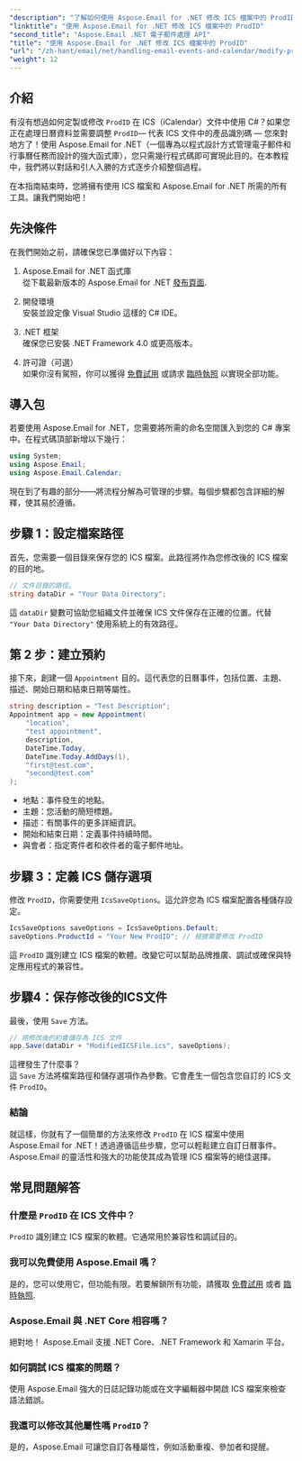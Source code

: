 ```yaml
---
"description": "了解如何使用 Aspose.Email for .NET 修改 ICS 檔案中的 ProdID。包含程式碼、提示和常見問題的逐步教程，實現無縫日曆管理。"
"linktitle": "使用 Aspose.Email for .NET 修改 ICS 檔案中的 ProdID"
"second_title": "Aspose.Email .NET 電子郵件處理 API"
"title": "使用 Aspose.Email for .NET 修改 ICS 檔案中的 ProdID"
"url": "/zh-hant/email/net/handling-email-events-and-calendar/modify-prodid-in-ics-files/"
"weight": 12
---
```


## 介紹

有沒有想過如何定製或修改 `ProdID` 在 ICS（iCalendar）文件中使用 C#？如果您正在處理日曆資料並需要調整 `ProdID`— 代表 ICS 文件中的產品識別碼 — 您來對地方了！使用 Aspose.Email for .NET（一個專為以程式設計方式管理電子郵件和行事曆任務而設計的強大函式庫），您只需幾行程式碼即可實現此目的。在本教程中，我們將以對話和引人入勝的方式逐步介紹整個過程。

在本指南結束時，您將擁有使用 ICS 檔案和 Aspose.Email for .NET 所需的所有工具。讓我們開始吧！

## 先決條件

在我們開始之前，請確保您已準備好以下內容：

1. Aspose.Email for .NET 函式庫  
   從下載最新版本的 Aspose.Email for .NET [發布頁面](https://releases。aspose.com/email/net/).  

2. 開發環境  
   安裝並設定像 Visual Studio 這樣的 C# IDE。

3. .NET 框架  
   確保您已安裝 .NET Framework 4.0 或更高版本。

4. 許可證（可選）  
   如果你沒有駕照，你可以獲得 [免費試用](https://releases.aspose.com/) 或請求 [臨時執照](https://purchase.aspose.com/temporary-license/) 以實現全部功能。

## 導入包

若要使用 Aspose.Email for .NET，您需要將所需的命名空間匯入到您的 C# 專案中。在程式碼頂部新增以下幾行：

```csharp
using System;
using Aspose.Email;
using Aspose.Email.Calendar;
```

現在到了有趣的部分——將流程分解為可管理的步驟。每個步驟都包含詳細的解釋，使其易於遵循。

## 步驟 1：設定檔案路徑

首先，您需要一個目錄來保存您的 ICS 檔案。此路徑將作為您修改後的 ICS 檔案的目的地。

```csharp
// 文件目錄的路徑。
string dataDir = "Your Data Directory";
```
 
這 `dataDir` 變數可協助您組織文件並確保 ICS 文件保存在正確的位置。代替 `"Your Data Directory"` 使用系統上的有效路徑。

## 第 2 步：建立預約

接下來，創建一個 `Appointment` 目的。這代表您的日曆事件，包括位置、主題、描述、開始日期和結束日期等屬性。

```csharp
string description = "Test Description";
Appointment app = new Appointment(
    "location", 
    "test appointment", 
    description, 
    DateTime.Today,
    DateTime.Today.AddDays(1), 
    "first@test.com", 
    "second@test.com"
);
```
 
- 地點：事件發生的地點。  
- 主題：您活動的簡短標題。  
- 描述：有關事件的更多詳細資訊。  
- 開始和結束日期：定義事件持續時間。  
- 與會者：指定寄件者和收件者的電子郵件地址。

## 步驟 3：定義 ICS 儲存選項

修改 `ProdID`，你需要使用 `IcsSaveOptions`。這允許您為 ICS 檔案配置各種儲存設定。

```csharp
IcsSaveOptions saveOptions = IcsSaveOptions.Default;
saveOptions.ProductId = "Your New ProdID"; // 根據需要修改 ProdID
```
 
這 `ProdID` 識別建立 ICS 檔案的軟體。改變它可以幫助品牌推廣、調試或確保與特定應用程式的兼容性。

## 步驟4：保存修改後的ICS文件

最後，使用 `Save` 方法。

```csharp
// 將修改後的約會儲存為 ICS 文件
app.Save(dataDir + "ModifiedICSFile.ics", saveOptions);
```

這裡發生了什麼事？  
這 `Save` 方法將檔案路徑和儲存選項作為參數。它會產生一個包含您自訂的 ICS 文件 `ProdID`。

### 結論

就這樣，你就有了一個簡單的方法來修改 `ProdID` 在 ICS 檔案中使用 Aspose.Email for .NET！透過遵循這些步驟，您可以輕鬆建立自訂日曆事件。 Aspose.Email 的靈活性和強大的功能使其成為管理 ICS 檔案等的絕佳選擇。

## 常見問題解答

### 什麼是 `ProdID` 在 ICS 文件中？  
`ProdID` 識別建立 ICS 檔案的軟體。它通常用於兼容性和調試目的。

### 我可以免費使用 Aspose.Email 嗎？  
是的，您可以使用它，但功能有限。若要解鎖所有功能，請獲取 [免費試用](https://releases.aspose.com/) 或者 [臨時執照](https://purchase。aspose.com/temporary-license/).

### Aspose.Email 與 .NET Core 相容嗎？  
絕對地！ Aspose.Email 支援 .NET Core、.NET Framework 和 Xamarin 平台。

### 如何調試 ICS 檔案的問題？  
使用 Aspose.Email 強大的日誌記錄功能或在文字編輯器中開啟 ICS 檔案來檢查語法錯誤。

### 我還可以修改其他屬性嗎 `ProdID`？  
是的，Aspose.Email 可讓您自訂各種屬性，例如活動重複、參加者和提醒。